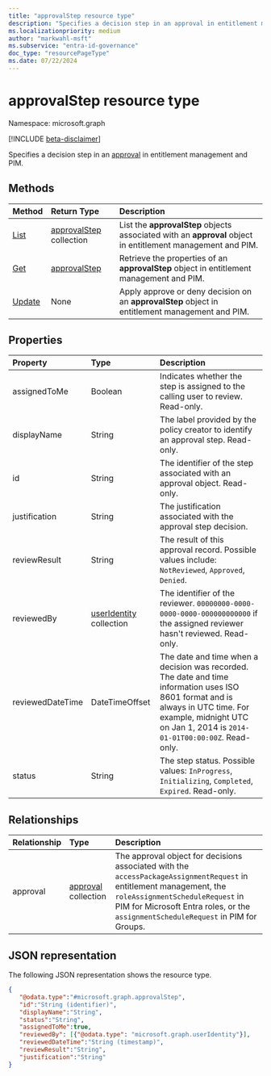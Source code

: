 ```yaml
---
title: "approvalStep resource type"
description: "Specifies a decision step in an approval in entitlement management and PIM."
ms.localizationpriority: medium
author: "markwahl-msft"
ms.subservice: "entra-id-governance"
doc_type: "resourcePageType"
ms.date: 07/22/2024
---
```


# approvalStep resource type

Namespace: microsoft.graph

[!INCLUDE [beta-disclaimer](../../includes/beta-disclaimer.md)]

Specifies a decision step in an [approval](approval.md) in entitlement management and PIM.

## Methods

| Method       | Return Type | Description |
|:-------------|:------------|:------------|
|[List](../api/approval-list-steps.md) | [approvalStep](approvalstep.md) collection | List the **approvalStep** objects associated with an **approval** object in entitlement management and PIM. |
|[Get](../api/approvalstep-get.md) | [approvalStep](approvalstep.md) | Retrieve the properties of an **approvalStep** object in entitlement management and PIM. |
|[Update](../api/approvalstep-update.md) | None | Apply approve or deny decision on an **approvalStep** object in entitlement management and PIM. |

## Properties
|Property|Type|Description|
|:---|:---|:---|
|assignedToMe|Boolean|Indicates whether the step is assigned to the calling user to review. Read-only.|
|displayName|String|The label provided by the policy creator to identify an approval step. Read-only.|
|id|String|The identifier of the step associated with an approval object. Read-only.|
|justification|String|The justification associated with the approval step decision.|
|reviewResult|String|The result of this approval record. Possible values include: `NotReviewed`, `Approved`, `Denied`.|
|reviewedBy|[userIdentity](useridentity.md) collection | The identifier of the reviewer. `00000000-0000-0000-0000-000000000000` if the assigned reviewer hasn't reviewed. Read-only.|
|reviewedDateTime|DateTimeOffset|The date and time when a decision was recorded. The date and time information uses ISO 8601 format and is always in UTC time. For example, midnight UTC on Jan 1, 2014 is `2014-01-01T00:00:00Z`. Read-only.|
|status|String|The step status. Possible values: `InProgress`, `Initializing`, `Completed`, `Expired`. Read-only.|


## Relationships
|Relationship|Type|Description|
|:---|:---|:---|
|approval|[approval](../resources/approval.md) collection| The approval object for decisions associated with the `accessPackageAssignmentRequest` in entitlement management, the `roleAssignmentScheduleRequest` in PIM for Microsoft Entra roles, or the `assignmentScheduleRequest` in PIM for Groups.|

## JSON representation
The following JSON representation shows the resource type.
<!-- {
  "blockType": "resource",
  "keyProperty": "id",
  "@odata.type": "microsoft.graph.approvalStep",
}
-->
``` json
{
   "@odata.type":"#microsoft.graph.approvalStep",
   "id":"String (identifier)",
   "displayName":"String",
   "status":"String",
   "assignedToMe":true,
   "reviewedBy": [{"@odata.type": "microsoft.graph.userIdentity"}],
   "reviewedDateTime":"String (timestamp)",
   "reviewResult":"String",
   "justification":"String"
}
```
